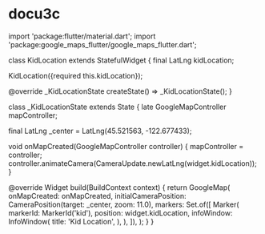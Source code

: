 # docu3c

import 'package:flutter/material.dart';
import 'package:google_maps_flutter/google_maps_flutter.dart';

class KidLocation extends StatefulWidget {
  final LatLng kidLocation;

  KidLocation({required this.kidLocation});

  @override
  _KidLocationState createState() => _KidLocationState();
}

class _KidLocationState extends State<KidLocation> {
  late GoogleMapController mapController;

  final LatLng _center = LatLng(45.521563, -122.677433);

  void onMapCreated(GoogleMapController controller) {
    mapController = controller;
    controller.animateCamera(CameraUpdate.newLatLng(widget.kidLocation));
  }

  @override
  Widget build(BuildContext context) {
    return GoogleMap(
      onMapCreated: onMapCreated,
      initialCameraPosition: CameraPosition(target: _center, zoom: 11.0),
      markers: Set<Marker>.of([
        Marker(
          markerId: MarkerId('kid'),
          position: widget.kidLocation,
          infoWindow: InfoWindow(
            title: 'Kid Location',
          ),
        ),
      ]),
    );
  }
}
